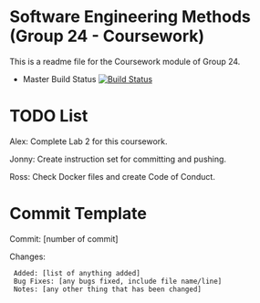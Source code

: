 # Software Engineering Methods (Group 24 - Coursework)
This is a readme file for the Coursework module of Group 24.

- Master Build Status [![Build Status](https://travis-ci.org/AlexanderRacey/group24_coursework.svg?branch=master)](https://travis-ci.org/AlexanderRacey/group24_coursework) 

# TODO List

Alex: Complete Lab 2 for this coursework.
 
Jonny: Create instruction set for committing and pushing. 

Ross: Check Docker files and create Code of Conduct.

# Commit Template

Commit: [number of commit]

Changes:
     
     Added: [list of anything added]
     Bug Fixes: [any bugs fixed, include file name/line]
     Notes: [any other thing that has been changed]